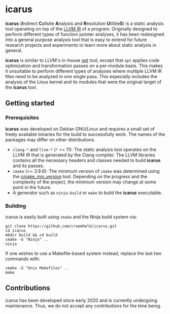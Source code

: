 # icarus

**icarus** (**I**ndirect **C**allsite **A**nalysis and **R**esolution **U**tilitie**S**) is a static analysis tool
operating on top of the [LLVM IR](https://llvm.org/docs/LangRef.html) of a program. Originally designed to perform
different types of function pointer analyses, it has been redesigned into a general purpose analysis tool that is
easy to extend for future research projects and experiments to learn more about static analysis in general.

**icarus** is similar to LLVM's in-house [opt](https://llvm.org/docs/CommandGuide/opt.html) tool, except that `opt`
applies code optimization and transformation passes on a per-module basis. This makes it unsuitable to perform
different types of analyses where multiple LLVM IR files need to be analyzed in one single pass. This especially
includes the analysis of the Linux kernel and its modules that were the original target of the **icarus** tool.

## Getting started

### Prerequisites

**icarus** was developed on Debian GNU/Linux and requires a small set of freely available binaries for the build to
successfully work. The names of the packages may differ on other distributions. 
 
- `clang-*` and `llvm-*` (`*` >= 11): The static analysis tool operates on the LLVM IR that is generated by the Clang
  compiler. The LLVM libraries contains all the necessary headers and classes needed to build **icarus** and its passes.
- `cmake` (>= 3.9.6): The minimum version of `cmake` was determined using the
  [cmake_min_version](https://github.com/nlohmann/cmake_min_version) tool. Depending on the progress and the complexity
  of the project, the minimum version may change at some point in the future.
- A generator such as `ninja-build` or `make` to build the **icarus** executable.

### Building

icarus is easily built using `cmake` and the Ninja build system via:

```shell
git clone https://github.com/croemheld/icarus.git
cd icarus
mkdir build && cd build
cmake -G "Ninja" ..
ninja
```

If one wishes to use a Makefile-based system instead, replace the last two commands with:

```shell
cmake -G "Unix Makefiles" ..
make
```

## Contributions

icarus has been developed since early 2020 and is currently undergoing maintenance. Thus, we do not accept any
contributions for the time being. 